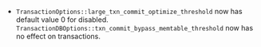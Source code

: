 * `TransactionOptions::large_txn_commit_optimize_threshold` now has default value 0 for disabled. `TransactionDBOptions::txn_commit_bypass_memtable_threshold` now has no effect on transactions.
